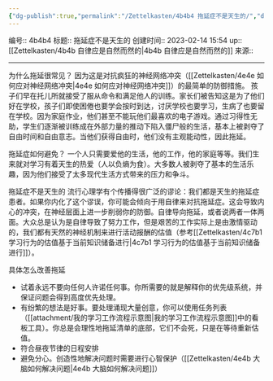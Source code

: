 ```yaml
---
{"dg-publish":true,"permalink":"/Zettelkasten/4b4b4 拖延症不是天生的/","dgPassFrontmatter":true}
---
```


编号:: 4b4b4
标题:: 拖延症不是天生的
创建时间:: 2023-02-14 15:54
up:: [[Zettelkasten/4b4b 自律应是自然而然的\|4b4b 自律应是自然而然的]]
来源:: 

---
为什么拖延很常见？
因为这是对抗疯狂的神经网络冲突（[[Zettelkasten/4e4e 如何应对神经网络冲突\|4e4e 如何应对神经网络冲突]]）的最简单的防御措施。
孩子们早在托儿所就接受了服从命令和满足他人的训练。家长们被告知这是为了他们好在学校，孩子们即使困倦也要学会按时到达，讨厌学校也要学习，生病了也要留在学校。因为家庭作业，他们甚至不能玩他们最喜欢的电子游戏。通过习得性无助，学生们逐渐被训练成在外部力量的推动下陷入僵尸般的生活，基本上被剥夺了自由时间和自由意志。当他们获得自由时，他们没有主观能动性，因此拖延。

拖延症如何避免？
一个人只需要爱他的生活，他的工作，他的家庭等等。我们生来就对学习有着天生的热爱（人以负熵为食）。大多数人被剥夺了基本的生活乐趣，因为他们接受了太多现代生活方式带来的压力和争斗。

拖延症不是天生的
流行心理学有个传播得很广泛的谬论：我们都是天生的拖延症患者。如果你内化了这个谬误，你可能会倾向于用自律来对抗拖延症。这会导致内心的冲突，在神经层面上进一步削弱你的防御。自律导向拖延，或者说两者一体两面。大众总是认为是自律导致了努力工作，但是艰苦的工作实际上是由激情驱动的，我们都有天然的神经机制来进行活动报酬的估值（参考[[Zettelkasten/4c7b1 学习行为的估值基于当前知识储备进行\|4c7b1 学习行为的估值基于当前知识储备进行]]）。

具体怎么改善拖延
- 试着永远不要向任何人许诺任何事。你所需要的就是解释你的优先级系统，并保证问题会得到高度优先处理。
- 有纷繁的想法是好事。要处理涌现大量创意，你可以使用任务列表（[[attachment/我的学习工作流程示意图\|我的学习工作流程示意图]]中的看板工具）。你总是会理性地拖延清单的底部，它们不会死，只是在等待重新估值。
- 符合昼夜节律的日程安排
- 避免分心。创造性地解决问题时需要进行心智保护（[[Zettelkasten/4e4b 大脑如何解决问题\|4e4b 大脑如何解决问题]]）